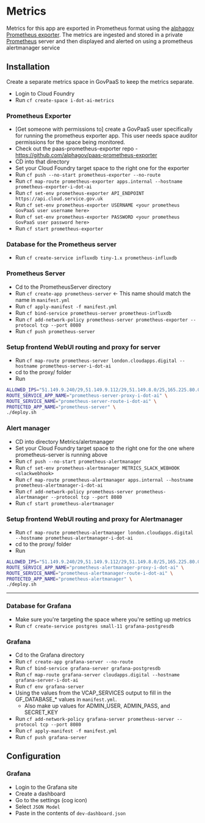 # Metrics

Metrics for this app are exported in Prometheus format using the [alphagov Prometheus exporter](https://github.com/alphagov/paas-prometheus-exporter).
The metrics are ingested and stored in a private [Prometheus](https://prometheus.io/) server and then displayed and alerted on using a prometheus alertmanager service

## Installation

Create a separate metrics space in GovPaaS to keep the metrics separate.

- Login to Cloud Foundry
- Run `cf create-space i-dot-ai-metrics`

### Prometheus Exporter

- [Get someone with permissions to] create a GovPaaS user specifically for running the prometheus exporter app. This user needs space auditor permissions for the space being monitored.
- Check out the paas-prometheus-exporter repo - https://github.com/alphagov/paas-prometheus-exporter
- CD into that directory
- Set your Cloud Foundry target space to the right one for the exporter
- Run `cf push --no-start prometheus-exporter --no-route`
- Run `cf map-route prometheus-exporter apps.internal --hostname prometheus-exporter-i-dot-ai`
- Run `cf set-env prometheus-exporter API_ENDPOINT https://api.cloud.service.gov.uk`
- Run `cf set-env prometheus-exporter USERNAME <your prometheus GovPaaS user username here>`
- Run `cf set-env prometheus-exporter PASSWORD <your prometheus GovPaaS user password here>`
- Run `cf start prometheus-exporter`

### Database for the Prometheus server

- Run `cf create-service influxdb tiny-1.x prometheus-influxdb`

### Prometheus Server
- Cd to the PrometheusServer directory
- Run `cf create-app prometheus-server` <- This name should match the name in `manifest.yml`
- Run `cf apply-manifest -f manifest.yml`
- Run `cf bind-service prometheus-server prometheus-influxdb`
- Run `cf add-network-policy prometheus-server prometheus-exporter --protocol tcp --port 8080`
- Run `cf push prometheus-server`

### Setup frontend WebUI routing and proxy for server
- Run `cf map-route prometheus-server london.cloudapps.digital --hostname prometheus-server-i-dot-ai`
- cd to the proxy/ folder
- Run 
```bash
ALLOWED_IPS="51.149.9.240/29,51.149.9.112/29,51.149.8.0/25,165.225.80.0/22,147.161.166.0/23,165.225.196.0/23,165.225.198.0/23,81.144.180.0/24,165.225.17.0/24,147.161.236.0/23,147.161.224.0/23,165.225.16.0/23,81.150.77.189/32" \
ROUTE_SERVICE_APP_NAME="prometheus-server-proxy-i-dot-ai" \
ROUTE_SERVICE_NAME="prometheus-server-route-i-dot-ai" \
PROTECTED_APP_NAME="prometheus-server" \
./deploy.sh
```

### Alert manager
- CD into directory Metrics/alertmanager
- Set your Cloud Foundry target space to the right one for the one where prometheus-server is running above
- Run `cf push --no-start prometheus-alertmanager`
- Run `cf set-env prometheus-alertmanager METRICS_SLACK_WEBHOOK <slackwebhook>`
- Run `cf map-route prometheus-alertmanager apps.internal --hostname prometheus-alertmanager-i-dot-ai`
- Run `cf add-network-policy prometheus-server prometheus-alertmanager --protocol tcp --port 8080`
- Run `cf start prometheus-alertmanager`

### Setup frontend WebUI routing and proxy for Alertmanager
- Run `cf map-route prometheus-alertmanager london.cloudapps.digital --hostname prometheus-alertmanager-i-dot-ai`
- cd to the proxy/ folder
- Run 
```bash
ALLOWED_IPS="51.149.9.240/29,51.149.9.112/29,51.149.8.0/25,165.225.80.0/22,147.161.166.0/23,165.225.196.0/23,165.225.198.0/23,81.144.180.0/24,165.225.17.0/24,147.161.236.0/23,147.161.224.0/23,165.225.16.0/23,81.150.77.189/32" \
ROUTE_SERVICE_APP_NAME="prometheus-alertmanager-proxy-i-dot-ai" \
ROUTE_SERVICE_NAME="prometheus-alertmanager-route-i-dot-ai" \
PROTECTED_APP_NAME="prometheus-alertmanager" \
./deploy.sh
```




---

### Database for Grafana
- Make sure you're targeting the space where you're setting up metrics
- Run `cf create-service postgres small-11 grafana-postgresdb`

### Grafana
- Cd to the Grafana directory
- Run `cf create-app grafana-server --no-route`
- Run `cf bind-service grafana-server grafana-postgresdb`
- Run `cf map-route grafana-server cloudapps.digital --hostname grafana-server-i-dot-ai`
- Run `cf env grafana-server`
- Using the values from the VCAP_SERVICES output to fill in the GF_DATABASE_* values in `manifest.yml`.
  - Also make up values for ADMIN_USER, ADMIN_PASS, and SECRET_KEY
- Run `cf add-network-policy grafana-server prometheus-server --protocol tcp --port 8080`
- Run `cf apply-manifest -f manifest.yml`
- Run `cf push grafana-server`

## Configuration

### Grafana

- Login to the Grafana site
- Create a dashboard
- Go to the settings (cog icon)
- Select `JSON Model`
- Paste in the contents of `dev-dashboard.json`
